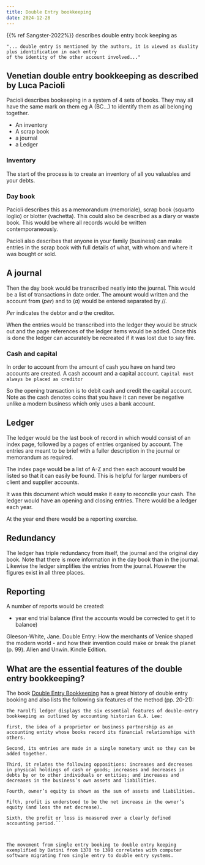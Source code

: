 ```yaml
---
title: Double Entry bookkeeping
date: 2024-12-28
---
```


{{% ref Sangster-2022%}} describes double entry book keeping as 

``` quote
"... double entry is mentioned by the authors, it is viewed as duality plus identification in each entry
of the identity of the other account involved..."
```

## Venetian double entry bookkeeping as described by Luca Pacioli

Pacioli describes bookeeping in a system of 4 sets of books.  They may all have the same mark on them eg A (BC...) to identify them as all belonging together.

- An inventory
- A scrap book
- a journal
- a Ledger

### Inventory

The start of the process is to create an inventory of all you valuables and your debts.

### Day book
Pacioli describes this as a memorandum (memoriale), scrap book (squarto loglio) or blotter
(vachetta). This could also be described as a diary or waste book.  This
would be where all records would be written contemporaneously.

Pacioli also describes that anyone in your family (business) can make entries in the scrap book
with full details of what, with whom and where it was bought or sold.

## A journal

Then the day book would be transcribed neatly into the journal.  This would be a list of
transactions in date order.  The amount would written and the account from (*per*) and to (*a*)
would be entered separated by //.

*Per* indicates the debtor and *a* the creditor.

When the entries would be transcribed into the ledger they would be struck out and the page
references of the ledger items would be added.  Once this is done the ledger can accurately be
recreated if it was lost due to say fire.

### Cash and capital

In order to account from the amount of cash you have on hand two accounts are created.  A cash
account and a capital account.  `Capital must always be placed as creditor`

So the opening transaction is to debit cash and credit the capital account.  Note as the cash
denotes coins that you have it can never be negative unlike a modern business which only uses
a bank account.

## Ledger

The ledger would be the last book of record in which would consist of an index page, followed by a
pages of entries organised by account.  The entries are meant to be brief with a fuller
description in the journal or memorandum as required.

The index page would be a list of A-Z and then each account would be listed so that it can easily
be found.  This is helpful for larger numbers of client and supplier accounts.

It was this document which would make it easy to reconcile your cash.  The ledger would have an
opening and closing entries.  There would be a ledger each year.  

At the year end there would be a reporting exercise.

## Redundancy

The ledger has triple redundancy from itself, the journal and the original day book.  Note that
there is more information in the day book than in the journal.  Likewise the ledger simplifies the
entries from the journal.  However the figures exist in all three places.


## Reporting

A number of reports would be created:

- year end trial balance (first the accounts would be corrected to get it to balance)



Gleeson-White, Jane. Double Entry: How the merchants of Venice shaped the modern world - and how their invention could make or break the planet (p. 99). Allen and Unwin. Kindle Edition. 

## What are the essential features of the double entry bookkeeping?

The book [Double Entry Bookkeeping](https://www.janegleesonwhite.com/double) has a great history
of double entry booking and also lists the following six 
features of the method (pp. 20-21):

``` quote
The Farolfi ledger displays the six essential features of double-entry bookkeeping as outlined by accounting historian G.A. Lee: 

first, the idea of a proprietor or business partnership as an accounting entity whose books record its financial relationships with others. 

Second, its entries are made in a single monetary unit so they can be added together. 

Third, it relates the following oppositions: increases and decreases in physical holdings of cash or goods; increases and decreases in debts by or to other individuals or entities; and increases and decreases in the business’s own assets and liabilities. 

Fourth, owner’s equity is shown as the sum of assets and liabilities. 

Fifth, profit is understood to be the net increase in the owner’s equity (and loss the net decrease). 

Sixth, the profit or loss is measured over a clearly defined accounting period.```

 

The movement from single entry booking to double entry keeping exemplified by Datini from 1370 to 1390 correlates with computer software migrating from single entry to double entry systems.
